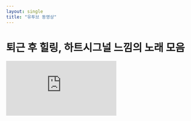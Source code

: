 ```yaml
---
layout: single
title: "유투브 동영상"
---
```


# 퇴근 후 힐링, 하트시그널 느낌의 노래 모음

[![미리보기](https://github.com/iregg/iregg.github.io/blob/master/_posts/%EB%8D%B0%EC%9D%B4%ED%84%B0%EB%B2%A0%EC%9D%B4%EC%8A%A4%20%ED%94%84%EB%A1%9C%EA%B7%B8%EB%9E%98%EB%B0%8D%20%EC%B4%88%EA%B8%89.pdf)](https://www.youtube.com/watch?v=2ZR7aALUxFw)

